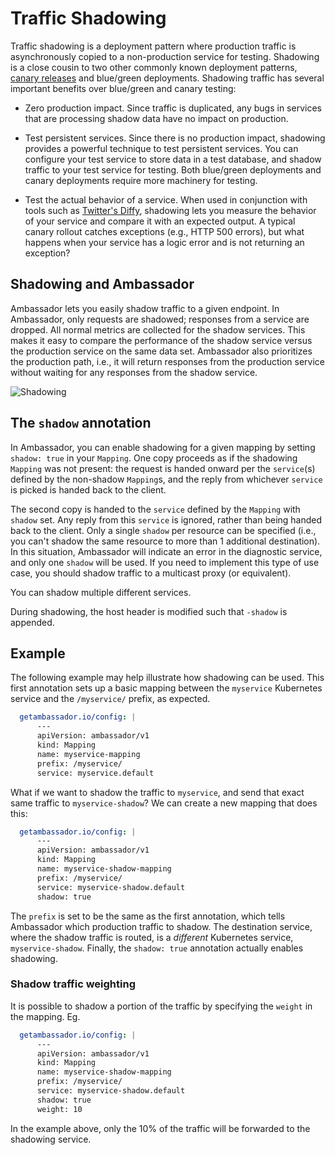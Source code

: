 # Traffic Shadowing

Traffic shadowing is a deployment pattern where production traffic is asynchronously copied to a non-production service for testing. Shadowing is a close cousin to two other commonly known deployment patterns, [canary releases](/reference/canary) and blue/green deployments. Shadowing traffic has several important benefits over blue/green and canary testing:

* Zero production impact. Since traffic is duplicated, any bugs in services that are processing shadow data have no impact on production.

* Test persistent services. Since there is no production impact, shadowing provides a powerful technique to test persistent services. You can configure your test service to store data in a test database, and shadow traffic to your test service for testing. Both blue/green deployments and canary deployments require more machinery for testing.

* Test the actual behavior of a service. When used in conjunction with tools such as [Twitter's Diffy](https://github.com/twitter/diffy), shadowing lets you measure the behavior of your service and compare it with an expected output. A typical canary rollout catches exceptions (e.g., HTTP 500 errors), but what happens when your service has a logic error and is not returning an exception?

## Shadowing and Ambassador

Ambassador lets you easily shadow traffic to a given endpoint. In Ambassador, only requests are shadowed; responses from a service are dropped. All normal metrics are collected for the shadow services. This makes it easy to compare the performance of the shadow service versus the production service on the same data set. Ambassador also prioritizes the production path, i.e., it will return responses from the production service without waiting for any responses from the shadow service. 

![Shadowing](/doc-images/shadowing.png)

## The `shadow` annotation

In Ambassador, you can enable shadowing for a given mapping by setting `shadow: true` in your `Mapping`.  One copy proceeds as if the shadowing `Mapping` was not present: the request is handed onward per the `service`(s) defined by the non-shadow `Mapping`s, and the reply from whichever `service` is picked is handed back to the client.

The second copy is handed to the `service` defined by the `Mapping` with `shadow` set. Any reply from this `service` is ignored, rather than being handed back to the client. Only a single `shadow` per resource can be specified (i.e., you can't shadow the same resource to more than 1 additional destination). In this situation, Ambassador will indicate an error in the diagnostic service, and only one `shadow` will be used. If you need to implement this type of use case, you should shadow traffic to a multicast proxy (or equivalent).

You can shadow multiple different services.

During shadowing, the host header is modified such that `-shadow` is appended.

## Example

The following example may help illustrate how shadowing can be used. This first annotation sets up a basic mapping between the `myservice` Kubernetes service and the `/myservice/` prefix, as expected.

```yaml
  getambassador.io/config: |
      ---
      apiVersion: ambassador/v1
      kind: Mapping
      name: myservice-mapping
      prefix: /myservice/
      service: myservice.default
```

What if we want to shadow the traffic to `myservice`, and send that exact same traffic to `myservice-shadow`? We can create a new mapping that does this:

```yaml
  getambassador.io/config: |
      ---
      apiVersion: ambassador/v1
      kind: Mapping
      name: myservice-shadow-mapping
      prefix: /myservice/
      service: myservice-shadow.default
      shadow: true
```

The `prefix` is set to be the same as the first annotation, which tells Ambassador which production traffic to shadow. The destination service, where the shadow traffic is routed, is a *different* Kubernetes service, `myservice-shadow`. Finally, the `shadow: true` annotation actually enables shadowing.

### Shadow traffic weighting

It is possible to shadow a portion of the traffic by specifying the `weight` in the mapping. Eg.

```yaml
  getambassador.io/config: |
      ---
      apiVersion: ambassador/v1
      kind: Mapping
      name: myservice-shadow-mapping
      prefix: /myservice/
      service: myservice-shadow.default
      shadow: true
      weight: 10
```

In the example above, only the 10% of the traffic will be forwarded to the shadowing service.
